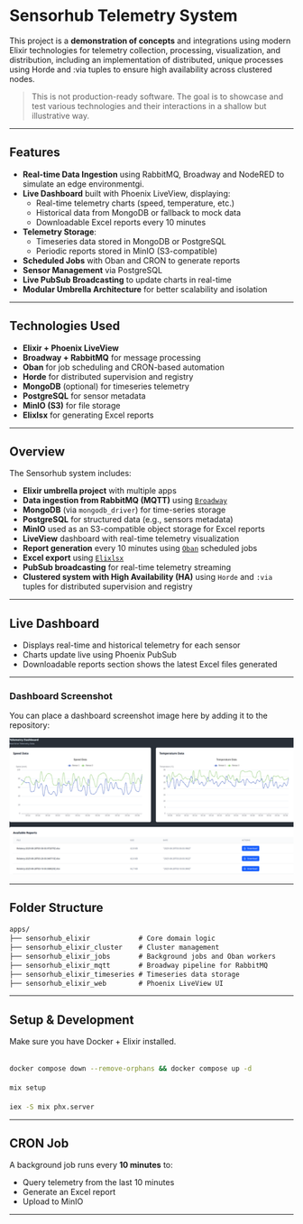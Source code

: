 
# Sensorhub Telemetry System


This project is a **demonstration of concepts** and integrations using modern Elixir technologies for telemetry collection, processing, visualization, and distribution, including an implementation of distributed, unique processes using Horde and :via tuples to ensure high availability across clustered nodes.

> This is not production-ready software. The goal is to showcase and test various technologies and their interactions in a shallow but illustrative way.

---

##  Features

- **Real-time Data Ingestion** using RabbitMQ, Broadway and NodeRED to simulate an edge environmentgi.
- **Live Dashboard** built with Phoenix LiveView, displaying:
  - Real-time telemetry charts (speed, temperature, etc.)
  - Historical data from MongoDB or fallback to mock data
  - Downloadable Excel reports every 10 minutes
- **Telemetry Storage**:
  - Timeseries data stored in MongoDB or PostgreSQL
  - Periodic reports stored in MinIO (S3-compatible)
- **Scheduled Jobs** with Oban and CRON to generate reports
- **Sensor Management** via PostgreSQL
- **Live PubSub Broadcasting** to update charts in real-time
- **Modular Umbrella Architecture** for better scalability and isolation

---

##  Technologies Used

- **Elixir + Phoenix LiveView**
- **Broadway + RabbitMQ** for message processing
- **Oban** for job scheduling and CRON-based automation
- **Horde** for distributed supervision and registry
- **MongoDB** (optional) for timeseries telemetry
- **PostgreSQL** for sensor metadata
- **MinIO (S3)** for file storage
- **Elixlsx** for generating Excel reports

---

## Overview

The Sensorhub system includes:

- **Elixir umbrella project** with multiple apps
- **Data ingestion from RabbitMQ (MQTT)** using [`Broadway`](https://hexdocs.pm/broadway)
- **MongoDB** (via `mongodb_driver`) for time-series storage
- **PostgreSQL** for structured data (e.g., sensors metadata)
- **MinIO** used as an S3-compatible object storage for Excel reports
- **LiveView** dashboard with real-time telemetry visualization
- **Report generation** every 10 minutes using [`Oban`](https://hexdocs.pm/oban) scheduled jobs
- **Excel export** using [`Elixlsx`](https://hexdocs.pm/elixlsx)
- **PubSub broadcasting** for real-time telemetry streaming
- **Clustered system with High Availability (HA)** using `Horde` and `:via` tuples for distributed supervision and registry

---


## Live Dashboard

- Displays real-time and historical telemetry for each sensor
- Charts update live using Phoenix PubSub
- Downloadable reports section shows the latest Excel files generated

---

### Dashboard Screenshot

You can place a dashboard screenshot image here by adding it to the repository:

![Dashboard](dashboard-example.png)

---

## Folder Structure

```
apps/
├── sensorhub_elixir            # Core domain logic
├── sensorhub_elixir_cluster    # Cluster management
├── sensorhub_elixir_jobs       # Background jobs and Oban workers
├── sensorhub_elixir_mqtt       # Broadway pipeline for RabbitMQ
├── sensorhub_elixir_timeseries # Timeseries data storage
├── sensorhub_elixir_web        # Phoenix LiveView UI
```

---

## Setup & Development
Make sure you have Docker + Elixir installed.

```bash

docker compose down --remove-orphans && docker compose up -d

mix setup

iex -S mix phx.server

```

---

## CRON Job

A background job runs every **10 minutes** to:
- Query telemetry from the last 10 minutes
- Generate an Excel report
- Upload to MinIO

---


